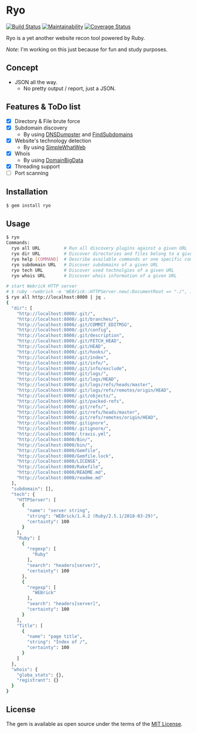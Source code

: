 # Ryo

[![Build Status](https://travis-ci.org/ninoseki/ryo.svg?branch=master)](https://travis-ci.org/ninoseki/ryo)
[![Maintainability](https://api.codeclimate.com/v1/badges/7e5f124034cd51768567/maintainability)](https://codeclimate.com/github/ninoseki/ryo/maintainability)
[![Coverage Status](https://coveralls.io/repos/github/ninoseki/ryo/badge.svg)](https://coveralls.io/github/ninoseki/ryo)

Ryo is a yet another website recon tool powered by Ruby.

*Note*: I'm working on this just because for fun and study purposes.

## Concept

- JSON all the way.
  - No pretty output / report, just a JSON.

## Features & ToDo list

- [x] Directory & File brute force
- [x] Subdomain discovery
  - By using [DNSDumpster](https://dnsdumpster.com/) and [FindSubdomains](https://findsubdomains.com/)
- [x] Website's technology detection
  - By using [SimpleWhatWeb](https://github.com/ninoseki/SimpleWhatWeb)
- [x] Whois
  - By using [DomainBigData](https://domainbigdata.com/)
- [x] Threading support
- [ ] Port scanning

## Installation

```sh
$ gem install ryo
```

## Usage

```sh
$ ryo
Commands:
  ryo all URL         # Run all discovery plugins against a given URL
  ryo dir URL         # Discover directories and files belong to a given URL
  ryo help [COMMAND]  # Describe available commands or one specific command
  ryo subdomain URL   # Discover subdomains of a given URL
  ryo tech URL        # Discover used technolgies of a given URL
  ryo whois URL       # Discover whois information of a given URL
```

```sh
# start Webrick HTTP server
# $ ruby -rwebrick -e 'WEBrick::HTTPServer.new(:DocumentRoot => "./", :Port => 8000).start'
$ ryo all http://localhost:8000 | jq .
{
  "dir": [
    "http://localhost:8000/.git/",
    "http://localhost:8000/.git/branches/",
    "http://localhost:8000/.git/COMMIT_EDITMSG",
    "http://localhost:8000/.git/config",
    "http://localhost:8000/.git/description",
    "http://localhost:8000/.git/FETCH_HEAD",
    "http://localhost:8000/.git/HEAD",
    "http://localhost:8000/.git/hooks/",
    "http://localhost:8000/.git/index",
    "http://localhost:8000/.git/info/",
    "http://localhost:8000/.git/info/exclude",
    "http://localhost:8000/.git/logs/",
    "http://localhost:8000/.git/logs/HEAD",
    "http://localhost:8000/.git/logs/refs/heads/master",
    "http://localhost:8000/.git/logs/refs/remotes/origin/HEAD",
    "http://localhost:8000/.git/objects/",
    "http://localhost:8000/.git/packed-refs",
    "http://localhost:8000/.git/refs/",
    "http://localhost:8000/.git/refs/heads/master",
    "http://localhost:8000/.git/refs/remotes/origin/HEAD",
    "http://localhost:8000/.gitignore",
    "http://localhost:8000/.gitignore/",
    "http://localhost:8000/.travis.yml",
    "http://localhost:8000/Bin/",
    "http://localhost:8000/bin/",
    "http://localhost:8000/Gemfile",
    "http://localhost:8000/Gemfile.lock",
    "http://localhost:8000/LICENSE",
    "http://localhost:8000/Rakefile",
    "http://localhost:8000/README.md",
    "http://localhost:8000/readme.md"
  ],
  "subdomain": [],
  "tech": {
    "HTTPServer": [
      {
        "name": "server string",
        "string": "WEBrick/1.4.2 (Ruby/2.5.1/2018-03-29)",
        "certainty": 100
      }
    ],
    "Ruby": [
      {
        "regexp": [
          "Ruby"
        ],
        "search": "headers[server]",
        "certainty": 100
      },
      {
        "regexp": [
          "WEBrick"
        ],
        "search": "headers[server]",
        "certainty": 100
      }
    ],
    "Title": [
      {
        "name": "page title",
        "string": "Index of /",
        "certainty": 100
      }
    ]
  },
  "whois": {
    "globa_stats": {},
    "registrant": {}
  }
}
```

## License

The gem is available as open source under the terms of the [MIT License](https://opensource.org/licenses/MIT).
